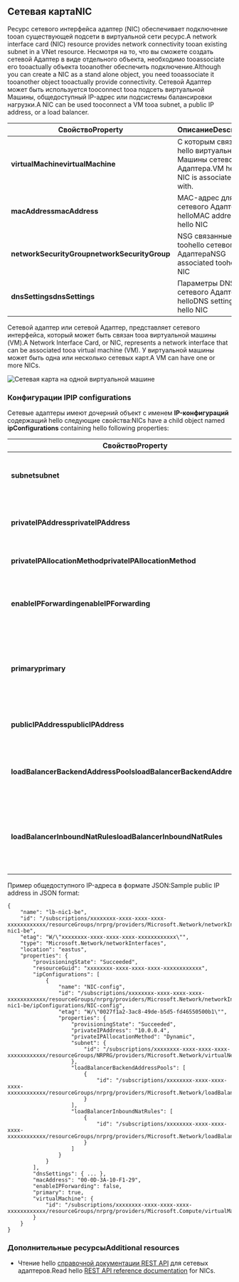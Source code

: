 ## <a name="nic"></a><span data-ttu-id="ad84d-101">Сетевая карта</span><span class="sxs-lookup"><span data-stu-id="ad84d-101">NIC</span></span>
<span data-ttu-id="ad84d-102">Ресурс сетевого интерфейса адаптер (NIC) обеспечивает подключение tooan существующей подсети в виртуальной сети ресурс.</span><span class="sxs-lookup"><span data-stu-id="ad84d-102">A network interface card (NIC) resource provides network connectivity tooan existing subnet in a VNet resource.</span></span> <span data-ttu-id="ad84d-103">Несмотря на то, что вы сможете создать сетевой Адаптер в виде отдельного объекта, необходимо tooassociate его tooactually объекта tooanother обеспечить подключение.</span><span class="sxs-lookup"><span data-stu-id="ad84d-103">Although you can create a NIC as a stand alone object, you need tooassociate it tooanother object tooactually provide connectivity.</span></span> <span data-ttu-id="ad84d-104">Сетевой Адаптер может быть используется tooconnect tooa подсеть виртуальной Машины, общедоступный IP-адрес или подсистемы балансировки нагрузки.</span><span class="sxs-lookup"><span data-stu-id="ad84d-104">A NIC can be used tooconnect a VM tooa subnet, a public IP address, or a load balancer.</span></span>  

| <span data-ttu-id="ad84d-105">Свойство</span><span class="sxs-lookup"><span data-stu-id="ad84d-105">Property</span></span> | <span data-ttu-id="ad84d-106">Описание</span><span class="sxs-lookup"><span data-stu-id="ad84d-106">Description</span></span> | <span data-ttu-id="ad84d-107">Примеры значений</span><span class="sxs-lookup"><span data-stu-id="ad84d-107">Sample values</span></span> |
| --- | --- | --- |
| <span data-ttu-id="ad84d-108">**virtualMachine**</span><span class="sxs-lookup"><span data-stu-id="ad84d-108">**virtualMachine**</span></span> |<span data-ttu-id="ad84d-109">С которым связан hello виртуальной Машины сетевого Адаптера.</span><span class="sxs-lookup"><span data-stu-id="ad84d-109">VM hello NIC is associated with.</span></span> |<span data-ttu-id="ad84d-110">/subscriptions/{guid}/../Microsoft.Compute/virtualMachines/vm1</span><span class="sxs-lookup"><span data-stu-id="ad84d-110">/subscriptions/{guid}/../Microsoft.Compute/virtualMachines/vm1</span></span> |
| <span data-ttu-id="ad84d-111">**macAddress**</span><span class="sxs-lookup"><span data-stu-id="ad84d-111">**macAddress**</span></span> |<span data-ttu-id="ad84d-112">MAC-адрес для сетевого Адаптера hello</span><span class="sxs-lookup"><span data-stu-id="ad84d-112">MAC address for hello NIC</span></span> |<span data-ttu-id="ad84d-113">любое значение от 4 до 30</span><span class="sxs-lookup"><span data-stu-id="ad84d-113">any value between 4 and 30</span></span> |
| <span data-ttu-id="ad84d-114">**networkSecurityGroup**</span><span class="sxs-lookup"><span data-stu-id="ad84d-114">**networkSecurityGroup**</span></span> |<span data-ttu-id="ad84d-115">NSG связанные toohello сетевого Адаптера</span><span class="sxs-lookup"><span data-stu-id="ad84d-115">NSG associated toohello NIC</span></span> |<span data-ttu-id="ad84d-116">/subscriptions/{guid}/../Microsoft.Network/networkSecurityGroups/myNSG1</span><span class="sxs-lookup"><span data-stu-id="ad84d-116">/subscriptions/{guid}/../Microsoft.Network/networkSecurityGroups/myNSG1</span></span> |
| <span data-ttu-id="ad84d-117">**dnsSettings**</span><span class="sxs-lookup"><span data-stu-id="ad84d-117">**dnsSettings**</span></span> |<span data-ttu-id="ad84d-118">Параметры DNS для сетевого Адаптера hello</span><span class="sxs-lookup"><span data-stu-id="ad84d-118">DNS settings for hello NIC</span></span> |<span data-ttu-id="ad84d-119">См. раздел [Общедоступный IP-адрес](#Public-IP-address).</span><span class="sxs-lookup"><span data-stu-id="ad84d-119">see [PIP](#Public-IP-address)</span></span> |

<span data-ttu-id="ad84d-120">Сетевой адаптер или сетевой Адаптер, представляет сетевого интерфейса, который может быть связан tooa виртуальной машины (VM).</span><span class="sxs-lookup"><span data-stu-id="ad84d-120">A Network Interface Card, or NIC, represents a network interface that can be associated tooa virtual machine (VM).</span></span> <span data-ttu-id="ad84d-121">У виртуальной машины может быть одна или несколько сетевых карт.</span><span class="sxs-lookup"><span data-stu-id="ad84d-121">A VM can have one or more NICs.</span></span>

![Сетевая карта на одной виртуальной машине](./media/resource-groups-networking/Figure3.png)

### <a name="ip-configurations"></a><span data-ttu-id="ad84d-123">Конфигурации IP</span><span class="sxs-lookup"><span data-stu-id="ad84d-123">IP configurations</span></span>
<span data-ttu-id="ad84d-124">Сетевые адаптеры имеют дочерний объект с именем **IP-конфигураций** содержащий hello следующие свойства:</span><span class="sxs-lookup"><span data-stu-id="ad84d-124">NICs have a child object named **ipConfigurations** containing hello following properties:</span></span>

| <span data-ttu-id="ad84d-125">Свойство</span><span class="sxs-lookup"><span data-stu-id="ad84d-125">Property</span></span> | <span data-ttu-id="ad84d-126">Описание</span><span class="sxs-lookup"><span data-stu-id="ad84d-126">Description</span></span> | <span data-ttu-id="ad84d-127">Примеры значений</span><span class="sxs-lookup"><span data-stu-id="ad84d-127">Sample values</span></span> |
| --- | --- | --- |
| <span data-ttu-id="ad84d-128">**subnet**</span><span class="sxs-lookup"><span data-stu-id="ad84d-128">**subnet**</span></span> |<span data-ttu-id="ad84d-129">Подсети hello сетевого Адаптера — подключенного к.</span><span class="sxs-lookup"><span data-stu-id="ad84d-129">Subnet hello NIC is onnected to.</span></span> |<span data-ttu-id="ad84d-130">/subscriptions/{guid}/../Microsoft.Network/virtualNetworks/myvnet1/subnets/mysub1</span><span class="sxs-lookup"><span data-stu-id="ad84d-130">/subscriptions/{guid}/../Microsoft.Network/virtualNetworks/myvnet1/subnets/mysub1</span></span> |
| <span data-ttu-id="ad84d-131">**privateIPAddress**</span><span class="sxs-lookup"><span data-stu-id="ad84d-131">**privateIPAddress**</span></span> |<span data-ttu-id="ad84d-132">IP-адрес для hello сетевых Адаптеров в подсети hello</span><span class="sxs-lookup"><span data-stu-id="ad84d-132">IP address for hello NIC in hello subnet</span></span> |<span data-ttu-id="ad84d-133">10.0.0.8</span><span class="sxs-lookup"><span data-stu-id="ad84d-133">10.0.0.8</span></span> |
| <span data-ttu-id="ad84d-134">**privateIPAllocationMethod**</span><span class="sxs-lookup"><span data-stu-id="ad84d-134">**privateIPAllocationMethod**</span></span> |<span data-ttu-id="ad84d-135">Метод выделения IP-адресов</span><span class="sxs-lookup"><span data-stu-id="ad84d-135">IP allocation method</span></span> |<span data-ttu-id="ad84d-136">Динамический или статический</span><span class="sxs-lookup"><span data-stu-id="ad84d-136">Dynamic or Static</span></span> |
| <span data-ttu-id="ad84d-137">**enableIPForwarding**</span><span class="sxs-lookup"><span data-stu-id="ad84d-137">**enableIPForwarding**</span></span> |<span data-ttu-id="ad84d-138">Hello сетевой Адаптер может использоваться для маршрутизации</span><span class="sxs-lookup"><span data-stu-id="ad84d-138">Whether hello NIC can be used for routing</span></span> |<span data-ttu-id="ad84d-139">Значение true или false</span><span class="sxs-lookup"><span data-stu-id="ad84d-139">true or false</span></span> |
| <span data-ttu-id="ad84d-140">**primary**</span><span class="sxs-lookup"><span data-stu-id="ad84d-140">**primary**</span></span> |<span data-ttu-id="ad84d-141">Является ли сетевой Адаптер hello hello первичный сетевой Адаптер для виртуальной Машины hello</span><span class="sxs-lookup"><span data-stu-id="ad84d-141">Whether hello NIC is hello primary NIC for hello VM</span></span> |<span data-ttu-id="ad84d-142">Значение true или false</span><span class="sxs-lookup"><span data-stu-id="ad84d-142">true or false</span></span> |
| <span data-ttu-id="ad84d-143">**publicIPAddress**</span><span class="sxs-lookup"><span data-stu-id="ad84d-143">**publicIPAddress**</span></span> |<span data-ttu-id="ad84d-144">PIP-адрес, связанный с hello сетевого Адаптера</span><span class="sxs-lookup"><span data-stu-id="ad84d-144">PIP associated with hello NIC</span></span> |<span data-ttu-id="ad84d-145">См. раздел [Параметры DNS](#DNS-settings).</span><span class="sxs-lookup"><span data-stu-id="ad84d-145">see [DNS Settings](#DNS-settings)</span></span> |
| <span data-ttu-id="ad84d-146">**loadBalancerBackendAddressPools**</span><span class="sxs-lookup"><span data-stu-id="ad84d-146">**loadBalancerBackendAddressPools**</span></span> |<span data-ttu-id="ad84d-147">Резервное hello пулов адресов конечного сетевого Адаптера, которое связано с</span><span class="sxs-lookup"><span data-stu-id="ad84d-147">Back end address pools hello NIC is associated with</span></span> | |
| <span data-ttu-id="ad84d-148">**loadBalancerInboundNatRules**</span><span class="sxs-lookup"><span data-stu-id="ad84d-148">**loadBalancerInboundNatRules**</span></span> |<span data-ttu-id="ad84d-149">Входящий hello правил NAT подсистемы балансировки нагрузки сетевого Адаптера, которое связано с</span><span class="sxs-lookup"><span data-stu-id="ad84d-149">Inbound load balancer NAT rules hello NIC is associated with</span></span> | |

<span data-ttu-id="ad84d-150">Пример общедоступного IP-адреса в формате JSON:</span><span class="sxs-lookup"><span data-stu-id="ad84d-150">Sample public IP address in JSON format:</span></span>

    {
        "name": "lb-nic1-be",
        "id": "/subscriptions/xxxxxxxx-xxxx-xxxx-xxxx-xxxxxxxxxxxx/resourceGroups/nrprg/providers/Microsoft.Network/networkInterfaces/lb-nic1-be",
        "etag": "W/\"xxxxxxxx-xxxx-xxxx-xxxx-xxxxxxxxxxxx\"",
        "type": "Microsoft.Network/networkInterfaces",
        "location": "eastus",
        "properties": {
            "provisioningState": "Succeeded",
            "resourceGuid": "xxxxxxxx-xxxx-xxxx-xxxx-xxxxxxxxxxxx",
            "ipConfigurations": [
                {
                    "name": "NIC-config",
                    "id": "/subscriptions/xxxxxxxx-xxxx-xxxx-xxxx-xxxxxxxxxxxx/resourceGroups/nrprg/providers/Microsoft.Network/networkInterfaces/lb-nic1-be/ipConfigurations/NIC-config",
                    "etag": "W/\"0027f1a2-3ac8-49de-b5d5-fd46550500b1\"",
                    "properties": {
                        "provisioningState": "Succeeded",
                        "privateIPAddress": "10.0.0.4",
                        "privateIPAllocationMethod": "Dynamic",
                        "subnet": {
                            "id": "/subscriptions/xxxxxxxx-xxxx-xxxx-xxxx-xxxxxxxxxxxx/resourceGroups/NRPRG/providers/Microsoft.Network/virtualNetworks/NRPVnet/subnets/NRPVnetSubnet"
                        },
                        "loadBalancerBackendAddressPools": [
                            {
                                "id": "/subscriptions/xxxxxxxx-xxxx-xxxx-xxxx-xxxxxxxxxxxx/resourceGroups/nrprg/providers/Microsoft.Network/loadBalancers/nrplb/backendAddressPools/NRPbackendpool"
                            }
                        ],
                        "loadBalancerInboundNatRules": [
                            {
                                "id": "/subscriptions/xxxxxxxx-xxxx-xxxx-xxxx-xxxxxxxxxxxx/resourceGroups/nrprg/providers/Microsoft.Network/loadBalancers/nrplb/inboundNatRules/rdp1"
                            }
                        ]
                    }
                }
            ],
            "dnsSettings": { ... },
            "macAddress": "00-0D-3A-10-F1-29",
            "enableIPForwarding": false,
            "primary": true,
            "virtualMachine": {
                "id": "/subscriptions/xxxxxxxx-xxxx-xxxx-xxxx-xxxxxxxxxxxx/resourceGroups/nrprg/providers/Microsoft.Compute/virtualMachines/web1"
            }
        }
    }

### <a name="additional-resources"></a><span data-ttu-id="ad84d-151">Дополнительные ресурсы</span><span class="sxs-lookup"><span data-stu-id="ad84d-151">Additional resources</span></span>
* <span data-ttu-id="ad84d-152">Чтение hello [справочной документации REST API](https://msdn.microsoft.com/library/azure/mt163579.aspx) для сетевых адаптеров.</span><span class="sxs-lookup"><span data-stu-id="ad84d-152">Read hello [REST API reference documentation](https://msdn.microsoft.com/library/azure/mt163579.aspx) for NICs.</span></span>

